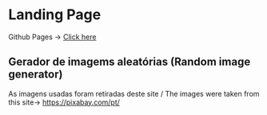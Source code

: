# Landing Page #

Github Pages -> <a href="https://gabrielssconceicao.github.io/Landing-Page/">Click here</a>

## Gerador de imagems aleatórias (Random image generator) ##



As imagens usadas foram retiradas deste site / The images were taken from this site-> https://pixabay.com/pt/